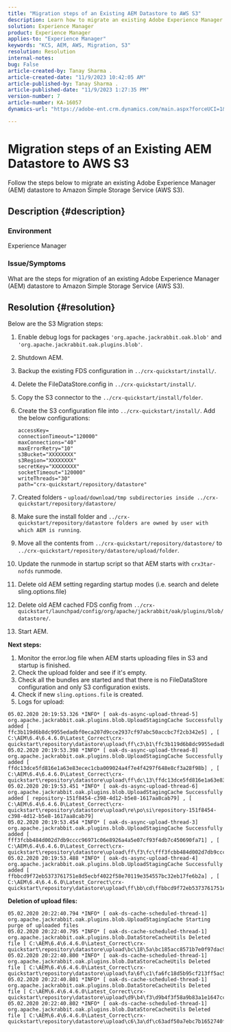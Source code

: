 ```yaml
---
title: "Migration steps of an Existing AEM Datastore to AWS S3"
description: Learn how to migrate an existing Adobe Experience Manager (AEM) datastore to Amazon Simple Storage Service (AWS S3).
solution: Experience Manager
product: Experience Manager
applies-to: "Experience Manager"
keywords: "KCS, AEM, AWS, Migration, S3"
resolution: Resolution
internal-notes: 
bug: False
article-created-by: Tanay Sharma .
article-created-date: "11/9/2023 10:42:05 AM"
article-published-by: Tanay Sharma .
article-published-date: "11/9/2023 1:27:35 PM"
version-number: 7
article-number: KA-16057
dynamics-url: "https://adobe-ent.crm.dynamics.com/main.aspx?forceUCI=1&pagetype=entityrecord&etn=knowledgearticle&id=baf2009e-ec7e-ee11-8179-6045bd006149"

---
```

# Migration steps of an Existing AEM Datastore to AWS S3


Follow the steps below to migrate an existing Adobe Experience Manager (AEM) datastore to Amazon Simple Storage Service (AWS S3).

## Description {#description}


### Environment

Experience Manager



### Issue/Symptoms

What are the steps for migration of an existing Adobe Experience Manager (AEM) datastore to Amazon Simple Storage Service (AWS S3).


## Resolution {#resolution}


Below are the S3 Migration steps:

1. Enable debug logs for packages `'org.apache.jackrabbit.oak.blob'` and `'org.apache.jackrabbit.oak.plugins.blob'`.
2. Shutdown AEM.
3. Backup the existing FDS configuration in `../crx-quickstart/install/`.
4. Delete the FileDataStore.config in `../crx-quickstart/install/`.
5. Copy the S3 connector to the `../crx-quickstart/install/folder`.
6. Create the S3 configuration file into `../crx-quickstart/install/`. Add the below configurations:<br>

    ```
    accessKey=
    connectionTimeout="120000"
    maxConnections="40"
    maxErrorRetry="10"
    s3Bucket="XXXXXXXX"
    s3Region="XXXXXXXX"
    secretKey="XXXXXXXX"
    socketTimeout="120000"
    writeThreads="30"
    path="crx-quickstart/repository/datastore"
    ```
7. Created folders - `upload/download/tmp subdirectories inside ../crx-quickstart/repository/datastore/`
8. Make sure the install folder and `../crx-quickstart/repository/datastore folders are owned by user with which AEM is running`.
9. Move all the contents from `../crx-quickstart/repository/datastore/` to `../crx-quickstart/repository/datastore/upload/folder`.
10. Update the runmode in startup script so that AEM starts with `crx3tar-nofds` runmode.
11. Delete old AEM setting regarding startup modes (i.e. search and delete sling.options.file)
12. Delete old AEM cached FDS config from `../crx-quickstart/launchpad/config/org/apache/jackrabbit/oak/plugins/blob/datastore/`.
13. Start AEM.


<b>Next steps:</b>

1. Monitor the error.log file when AEM starts uploading files in S3 and startup is finished.
2. Check the upload folder and see if it's empty.
3. Check all the bundles are started and that there is no FileDataStore configuration and only S3 configuration exists.
4. Check if new `sling.options.file` is created.
5. Logs for upload:



```
05.02.2020 20:19:53.326 *INFO* [ oak-ds-async-upload-thread-5]  org.apache.jackrabbit.oak.plugins.blob.UploadStagingCache Successfully added [ ffc3b119d6b8dc9955edadbf0eca207d9cce2937cf97abc50accbc7f2cb342e5] , [ C:\AEM\6.4\6.4.6.0\Latest_Correct\crx-quickstart\repository\datastore\upload\ff\c3\b1\ffc3b119d6b8dc9955edadbf0eca207d9cce2937cf97abc50accbc7f2cb342e5] 
05.02.2020 20:19:53.398 *INFO* [ oak-ds-async-upload-thread-8]  org.apache.jackrabbit.oak.plugins.blob.UploadStagingCache Successfully added [ ffdc13dce5fd816e1a63e83ecec1cba009024a4f7e4f4297f648e8cf3a28f98b] , [ C:\AEM\6.4\6.4.6.0\Latest_Correct\crx-quickstart\repository\datastore\upload\ff\dc\13\ffdc13dce5fd816e1a63e83ecec1cba009024a4f7e4f4297f648e8cf3a28f98b] 
05.02.2020 20:19:53.451 *INFO* [ oak-ds-async-upload-thread-6]  org.apache.jackrabbit.oak.plugins.blob.UploadStagingCache Successfully added [ repository-151f8454-c398-4d12-b5e8-1617aa8cab79] , [ C:\AEM\6.4\6.4.6.0\Latest_Correct\crx-quickstart\repository\datastore\upload\re\po\si\repository-151f8454-c398-4d12-b5e8-1617aa8cab79] 
05.02.2020 20:19:53.454 *INFO* [ oak-ds-async-upload-thread-3]  org.apache.jackrabbit.oak.plugins.blob.UploadStagingCache Successfully added [ fff3fcbb484d002d7db9cccc96971c06e8926a4a5e07cf93f4db7c450690fa71] , [ C:\AEM\6.4\6.4.6.0\Latest_Correct\crx-quickstart\repository\datastore\upload\ff\f3\fc\fff3fcbb484d002d7db9cccc96971c06e8926a4a5e07cf93f4db7c450690fa71] 
05.02.2020 20:19:53.488 *INFO* [ oak-ds-async-upload-thread-4]  org.apache.jackrabbit.oak.plugins.blob.UploadStagingCache Successfully added [ ffbbcd9f72eb5373761751e8d5ecbf4022f58e70119e354557bc32eb17fe6b2a] , [ C:\AEM\6.4\6.4.6.0\Latest_Correct\crx-quickstart\repository\datastore\upload\ff\bb\cd\ffbbcd9f72eb5373761751e8d5ecbf4022f58e70119e354557bc32eb17fe6b2a]
```


<b>Deletion of upload files:</b>


```
05.02.2020 20:22:40.794 *INFO* [ oak-ds-cache-scheduled-thread-1]  org.apache.jackrabbit.oak.plugins.blob.UploadStagingCache Starting purge of uploaded files
05.02.2020 20:22:40.795 *INFO* [ oak-ds-cache-scheduled-thread-1]  org.apache.jackrabbit.oak.plugins.blob.DataStoreCacheUtils Deleted file [ C:\AEM\6.4\6.4.6.0\Latest_Correct\crx-quickstart\repository\datastore\upload\bc\18\5a\bc185acc8571b7e0f97dac92b0285fe248004909c3d8264e03cfb2a8101bada6] 
05.02.2020 20:22:40.800 *INFO* [ oak-ds-cache-scheduled-thread-1]  org.apache.jackrabbit.oak.plugins.blob.DataStoreCacheUtils Deleted file [ C:\AEM\6.4\6.4.6.0\Latest_Correct\crx-quickstart\repository\datastore\upload\fa\6f\c1\fa6fc18d5b95cf213ff5ac5d9eb0fed7c61310ac2c373ca2cbf187844bf39c24] 
05.02.2020 20:22:40.801 *INFO* [ oak-ds-cache-scheduled-thread-1]  org.apache.jackrabbit.oak.plugins.blob.DataStoreCacheUtils Deleted file [ C:\AEM\6.4\6.4.6.0\Latest_Correct\crx-quickstart\repository\datastore\upload\d9\b4\f3\d9b4f3f58a9b83a1e1647cc23b77d672836171afdccbbbd8726f480b741a4c2e] 
05.02.2020 20:22:40.802 *INFO* [ oak-ds-cache-scheduled-thread-1]  org.apache.jackrabbit.oak.plugins.blob.DataStoreCacheUtils Deleted file [ C:\AEM\6.4\6.4.6.0\Latest_Correct\crx-quickstart\repository\datastore\upload\c6\3a\df\c63adf50a7ebc7b1652740fb8be9b72f5b76d22477f0d411becab2f8eeceb70b]
```

